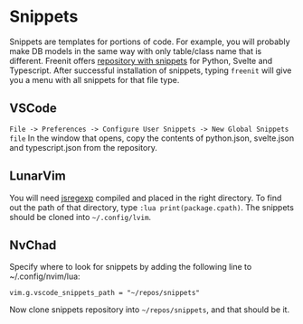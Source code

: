 # Snippets

Snippets are templates for portions of code. For example, you will probably make
DB models in the same way with only table/class name that is different. Freenit
offers [repository with snippets](https://github.com/freenit-framework/snippets)
for Python, Svelte and Typescript. After successful installation of snippets, typing
`freenit` will give you a menu with all snippets for that file type.

## VSCode

`File -> Preferences -> Configure User Snippets -> New Global Snippets file`
In the window that opens, copy the contents of python.json, svelte.json and
typescript.json from the repository.

## LunarVim

You will need [jsregexp](https://github.com/kmarius/jsregexp) compiled and
placed in the right directory. To find out the path of that directory, type
`:lua print(package.cpath)`. The snippets should be cloned into
`~/.config/lvim`.

## NvChad

Specify where to look for snippets by adding the following line to
~/.config/nvim/lua:
```
vim.g.vscode_snippets_path = "~/repos/snippets"
```

Now clone snippets repository into `~/repos/snippets`, and that should be it.
